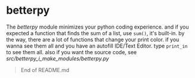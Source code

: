 # betterpy
The *betterpy* module minimizes your python coding experience. and if you expected a function that finds the sum of a list, use `sum()`, it's built-in. by the way, there are a lot of functions that change your print color. if you wanna see them all and you have an autofill IDE/Text Editor. type `print_in` to see them all. also if you want the source code, see *src/betterpy_i_make_modules/betterpy.py*
> End of README.md